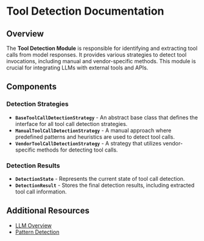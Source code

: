 # Tool Detection Documentation

## Overview

The **Tool Detection Module** is responsible for identifying and extracting tool calls from model responses. It provides various strategies to detect tool invocations, including manual and vendor-specific methods. This module is crucial for integrating LLMs with external tools and APIs.

## Components

### Detection Strategies
- **`BaseToolCallDetectionStrategy`** - An abstract base class that defines the interface for all tool call detection strategies.
- **`ManualToolCallDetectionStrategy`** - A manual approach where predefined patterns and heuristics are used to detect tool calls.
- **`VendorToolCallDetectionStrategy`** - A strategy that utilizes vendor-specific methods for detecting tool calls.

### Detection Results
- **`DetectionState`** - Represents the current state of tool call detection.
- **`DetectionResult`** - Stores the final detection results, including extracted tool call information.

## Additional Resources
- [LLM Overview](../index.md)
- [Pattern Detection](../pattern_detection/index.md)
